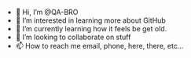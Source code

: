 - 👋 Hi, I’m @QA-BRO
- 👀 I’m interested in learning more about GitHub
- 🌱 I’m currently learning how it feels be get old. 
- 💞️ I’m looking to collaborate on stuff
- 📫 How to reach me email, phone, here, there, etc...

<!---
QA-BRO/QA-BRO is a ✨ special ✨ repository because its `README.md` (this file) appears on your GitHub profile.
You can click the Preview link to take a look at your changes.
--->
